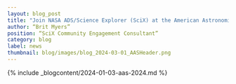 ```yaml
---
layout: blog_post
title: "Join NASA ADS/Science Explorer (SciX) at the American Astronomical Society (AAS) Conference"
author: “Brit Myers”
position: “SciX Community Engagement Consultant”
category: blog
label: news
thumbnail: blog/images/blog_2024-03-01_AASHeader.png
---
```


{% include _blogcontent/2024-01-03-aas-2024.md %}